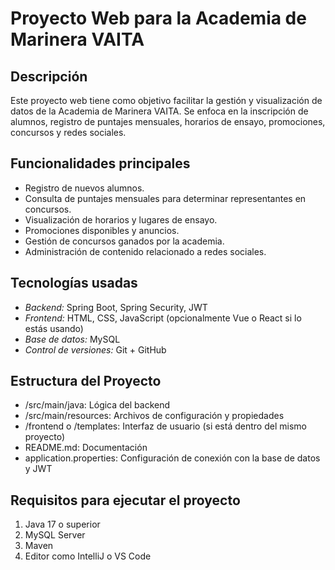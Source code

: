 # Proyecto Web para la Academia de Marinera VAITA

## Descripción
Este proyecto web tiene como objetivo facilitar la gestión y visualización de datos de la Academia de Marinera VAITA. Se enfoca en la inscripción de alumnos, registro de puntajes mensuales, horarios de ensayo, promociones, concursos y redes sociales.

## Funcionalidades principales

- Registro de nuevos alumnos.
- Consulta de puntajes mensuales para determinar representantes en concursos.
- Visualización de horarios y lugares de ensayo.
- Promociones disponibles y anuncios.
- Gestión de concursos ganados por la academia.
- Administración de contenido relacionado a redes sociales.

## Tecnologías usadas

- *Backend:* Spring Boot, Spring Security, JWT
- *Frontend:* HTML, CSS, JavaScript (opcionalmente Vue o React si lo estás usando)
- *Base de datos:* MySQL
- *Control de versiones:* Git + GitHub

## Estructura del Proyecto

- /src/main/java: Lógica del backend
- /src/main/resources: Archivos de configuración y propiedades
- /frontend o /templates: Interfaz de usuario (si está dentro del mismo proyecto)
- README.md: Documentación
- application.properties: Configuración de conexión con la base de datos y JWT

## Requisitos para ejecutar el proyecto

1. Java 17 o superior
2. MySQL Server
3. Maven
4. Editor como IntelliJ o VS Code
